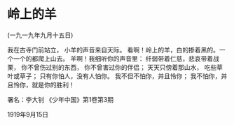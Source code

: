 # 岭上的羊

(一九一九年九月十五日)

我在古寺门前站立，
小羊的声音来自天际。
看啊！岭上的羊，白的掺着黑的。一个一个的都爬上山去。
羊啊！我细听你的声音里：
纤弱带着仁慈，悲哀带着战栗，
你不曾伤过别的东西，
你不曾害过你的伴侣；
天天只傍着那山水，
吃些草叶或草子；
只有你怕人，没有人怕你。
我不但不怕你，并且怜你；
我不怕你，并且怜你，就是你的胜利！

署名：李大钊
《少年中国》第1卷第3期

1919年9月15日

